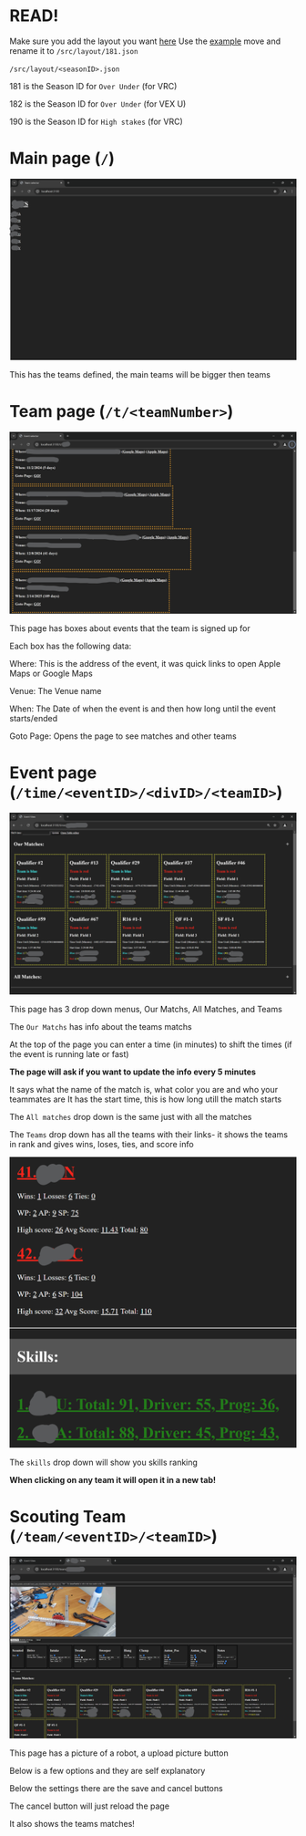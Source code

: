 # READ!

Make sure you add the layout you want [here](/src/layout) Use the [example](/src/layout.example.json) move and rename it to `/src/layout/181.json`

`/src/layout/<seasonID>.json`

181 is the Season ID for `Over Under` (for VRC)

182 is the Season ID for `Over Under` (for VEX U)

190 is the Season ID for `High stakes` (for VRC)

# Main page (`/`)

![The main page with teams](imgs/main.png)

This has the teams defined, the main teams will be bigger then teams

# Team page (`/t/<teamNumber>`)

![Boxes with info about events, Where, Venue, When, Goto Page](imgs/team.png)

This page has boxes about events that the team is signed up for

Each box has the following data:

Where: This is the address of the event, it was quick links to open Apple Maps or Google Maps

Venue: The Venue name

When: The Date of when the event is and then how long until the event starts/ended

Goto Page: Opens the page to see matches and other teams

# Event page (`/time/<eventID>/<divID>/<teamID>`)

![Read below](imgs/time.png)

This page has 3 drop down menus, Our Matchs, All Matches, and Teams

The `Our Matchs` has info about the teams matchs

At the top of the page you can enter a time (in minutes) to shift the times (if the event is running late or fast)

**The page will ask if you want to update the info every 5 minutes**

It says what the name of the match is, what color you are and who your teammates are
It has the start time, this is how long utill the match starts

The `All matches` drop down is the same just with all the matches

The `Teams` drop down has all the teams with their links- it shows the teams in rank and gives wins, loses, ties, and score info

![Read below](imgs/timeMore.png)

The `skills` drop down will show you skills ranking

**When clicking on any team it will open it in a new tab!**

# Scouting Team (`/team/<eventID>/<teamID>`)

![Team info](imgs/teamInfo.png)

This page has a picture of a robot, a upload picture button

Below is a few options and they are self explanatory

Below the settings there are the save and cancel buttons

The cancel button will just reload the page

It also shows the teams matches!